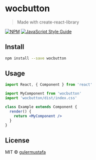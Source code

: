 # wocbutton

> Made with create-react-library

[![NPM](https://img.shields.io/npm/v/wocbutton.svg)](https://www.npmjs.com/package/wocbutton) [![JavaScript Style Guide](https://img.shields.io/badge/code_style-standard-brightgreen.svg)](https://standardjs.com)

## Install

```bash
npm install --save wocbutton
```

## Usage

```jsx
import React, { Component } from 'react'

import MyComponent from 'wocbutton'
import 'wocbutton/dist/index.css'

class Example extends Component {
  render() {
    return <MyComponent />
  }
}
```

## License

MIT © [gulermustafa](https://github.com/gulermustafa)
